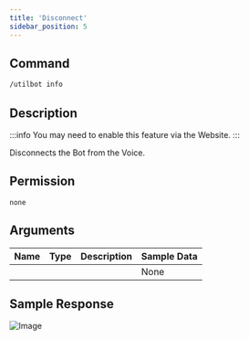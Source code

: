 ```yaml
---
title: 'Disconnect'
sidebar_position: 5
---
```


## Command
```txt
/utilbot info
```

## Description
:::info
You may need to enable this feature via the Website.
:::

Disconnects the Bot from the Voice.

## Permission
`none`

## Arguments
| Name | Type | Description | Sample Data |
| ---- | ---- | ----------- | ----------- |
|  |  |  | None |

## Sample Response
![Image](https://cdn.herrtxbias.net/Discord_BYyE14gOvM.png)
